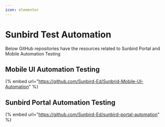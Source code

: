 ```yaml
---
icon: elementor
---
```


# Sunbird Test Automation

Below GitHub repositories have the resources related to Sunbird Portal and Mobile Automation Testing

## Mobile UI Automation Testing

{% embed url="https://github.com/Sunbird-Ed/Sunbrid-Mobile-UI-Automation" %}

## Sunbird Portal Automation Testing



{% embed url="https://github.com/Sunbird-Ed/sunbird-portal-automation" %}
